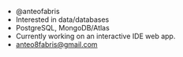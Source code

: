 - @anteofabris
- Interested in data/databases
- PostgreSQL, MongoDB/Atlas
- Currently working on an interactive IDE web app.
- anteo8fabris@gmail.com

<!---
anteofabris/anteofabris is a ✨ special ✨ repository because its `README.md` (this file) appears on your GitHub profile.
You can click the Preview link to take a look at your changes.
--->


<!---
anteofabris/anteofabris is a ✨ special ✨ repository because its `README.md` (this file) appears on your GitHub profile.
You can click the Preview link to take a look at your changes.
--->
